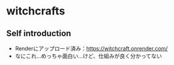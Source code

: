 # witchcrafts

## Self introduction
* Renderにアップロード済み：https://witchcraft.onrender.com/
* なにこれ...めっちゃ面白い...けど、仕組みが良く分かってない

